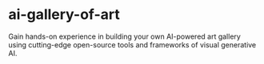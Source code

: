 # ai-gallery-of-art
Gain hands-on experience in building your own AI-powered art gallery using cutting-edge open-source tools and frameworks of visual generative AI.
